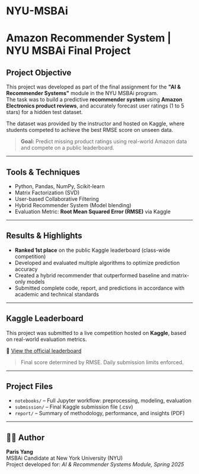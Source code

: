 # NYU-MSBAi

# Amazon Recommender System | NYU MSBAi Final Project

## Project Objective
This project was developed as part of the final assignment for the **"AI & Recommender Systems"** module in the NYU MSBAi program.  
The task was to build a predictive **recommender system** using **Amazon Electronics product reviews**, and accurately forecast user ratings (1 to 5 stars) for a hidden test dataset.

The dataset was provided by the instructor and hosted on Kaggle, where students competed to achieve the best RMSE score on unseen data.

> **Goal:** Predict missing product ratings using real-world Amazon data and compete on a public leaderboard.

---

## Tools & Techniques
- Python, Pandas, NumPy, Scikit-learn
- Matrix Factorization (SVD)
- User-based Collaborative Filtering
- Hybrid Recommender System (Model blending)
- Evaluation Metric: **Root Mean Squared Error (RMSE)** via Kaggle

---

## Results & Highlights
- **Ranked 1st place** on the public Kaggle leaderboard (class-wide competition)
- Developed and evaluated multiple algorithms to optimize prediction accuracy
- Created a hybrid recommender that outperformed baseline and matrix-only models
- Submitted complete code, report, and predictions in accordance with academic and technical standards

---

## Kaggle Leaderboard
This project was submitted to a live competition hosted on **Kaggle**, based on real-world evaluation metrics.

🔗 [View the official leaderboard](https://www.kaggle.com/competitions/2025-msb-ai-ai-recommender-systems/leaderboard)

> Final score determined by RMSE. Daily submission limits enforced.

---

## Project Files
- `notebooks/` – Full Jupyter workflow: preprocessing, modeling, evaluation
- `submission/` – Final Kaggle submission file (.csv)
- `report/` – Summary of methodology, performance, and insights (PDF)

---

## 👩‍💻 Author
**Paris Yang**  
MSBAi Candidate at New York University (NYU)  
Project developed for: _AI & Recommender Systems Module, Spring 2025_

